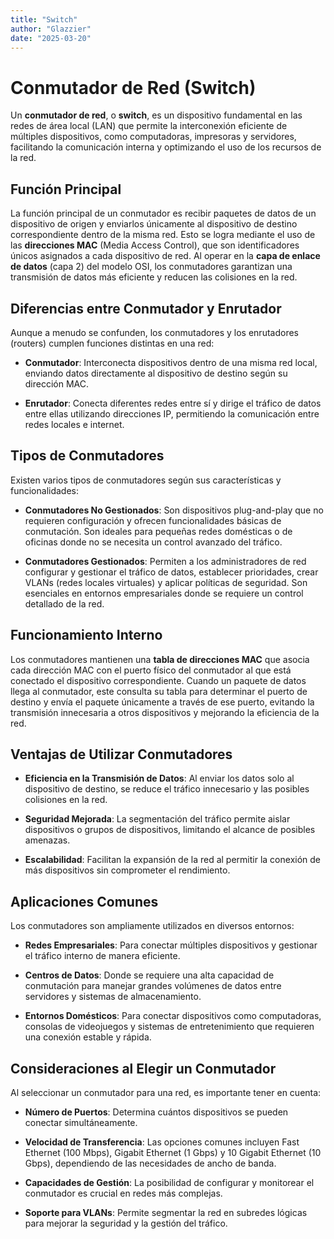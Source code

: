 ```yaml
---
title: "Switch"
author: "Glazzier"
date: "2025-03-20"
---
```


# Conmutador de Red (Switch)

Un **conmutador de red**, o **switch**, es un dispositivo fundamental en las redes de área local (LAN) que permite la interconexión eficiente de múltiples dispositivos, como computadoras, impresoras y servidores, facilitando la comunicación interna y optimizando el uso de los recursos de la red.

## Función Principal

La función principal de un conmutador es recibir paquetes de datos de un dispositivo de origen y enviarlos únicamente al dispositivo de destino correspondiente dentro de la misma red. Esto se logra mediante el uso de las **direcciones MAC** (Media Access Control), que son identificadores únicos asignados a cada dispositivo de red. Al operar en la **capa de enlace de datos** (capa 2) del modelo OSI, los conmutadores garantizan una transmisión de datos más eficiente y reducen las colisiones en la red.

## Diferencias entre Conmutador y Enrutador

Aunque a menudo se confunden, los conmutadores y los enrutadores (routers) cumplen funciones distintas en una red:

- **Conmutador**: Interconecta dispositivos dentro de una misma red local, enviando datos directamente al dispositivo de destino según su dirección MAC.

- **Enrutador**: Conecta diferentes redes entre sí y dirige el tráfico de datos entre ellas utilizando direcciones IP, permitiendo la comunicación entre redes locales e internet.

## Tipos de Conmutadores

Existen varios tipos de conmutadores según sus características y funcionalidades:

- **Conmutadores No Gestionados**: Son dispositivos plug-and-play que no requieren configuración y ofrecen funcionalidades básicas de conmutación. Son ideales para pequeñas redes domésticas o de oficinas donde no se necesita un control avanzado del tráfico.

- **Conmutadores Gestionados**: Permiten a los administradores de red configurar y gestionar el tráfico de datos, establecer prioridades, crear VLANs (redes locales virtuales) y aplicar políticas de seguridad. Son esenciales en entornos empresariales donde se requiere un control detallado de la red.

## Funcionamiento Interno

Los conmutadores mantienen una **tabla de direcciones MAC** que asocia cada dirección MAC con el puerto físico del conmutador al que está conectado el dispositivo correspondiente. Cuando un paquete de datos llega al conmutador, este consulta su tabla para determinar el puerto de destino y envía el paquete únicamente a través de ese puerto, evitando la transmisión innecesaria a otros dispositivos y mejorando la eficiencia de la red.

## Ventajas de Utilizar Conmutadores

- **Eficiencia en la Transmisión de Datos**: Al enviar los datos solo al dispositivo de destino, se reduce el tráfico innecesario y las posibles colisiones en la red.

- **Seguridad Mejorada**: La segmentación del tráfico permite aislar dispositivos o grupos de dispositivos, limitando el alcance de posibles amenazas.

- **Escalabilidad**: Facilitan la expansión de la red al permitir la conexión de más dispositivos sin comprometer el rendimiento.

## Aplicaciones Comunes

Los conmutadores son ampliamente utilizados en diversos entornos:

- **Redes Empresariales**: Para conectar múltiples dispositivos y gestionar el tráfico interno de manera eficiente.

- **Centros de Datos**: Donde se requiere una alta capacidad de conmutación para manejar grandes volúmenes de datos entre servidores y sistemas de almacenamiento.

- **Entornos Domésticos**: Para conectar dispositivos como computadoras, consolas de videojuegos y sistemas de entretenimiento que requieren una conexión estable y rápida.

## Consideraciones al Elegir un Conmutador

Al seleccionar un conmutador para una red, es importante tener en cuenta:

- **Número de Puertos**: Determina cuántos dispositivos se pueden conectar simultáneamente.

- **Velocidad de Transferencia**: Las opciones comunes incluyen Fast Ethernet (100 Mbps), Gigabit Ethernet (1 Gbps) y 10 Gigabit Ethernet (10 Gbps), dependiendo de las necesidades de ancho de banda.

- **Capacidades de Gestión**: La posibilidad de configurar y monitorear el conmutador es crucial en redes más complejas.

- **Soporte para VLANs**: Permite segmentar la red en subredes lógicas para mejorar la seguridad y la gestión del tráfico.